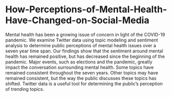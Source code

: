 # How-Perceptions-of-Mental-Health-Have-Changed-on-Social-Media

Mental health has been a growing issue of concern in light of the COVID-19 pandemic. We examine Twitter data using topic modeling and sentiment analysis to determine public perceptions of mental health issues over a seven year time span. Our findings show that the sentiment around mental health has remained positive, but has decreased since the beginning of the pandemic. Major events, such as elections and the pandemic, greatly impact the conversation surrounding mental health. Some topics have remained consistent throughout the seven years. Other topics may have remained consistent, but the way the public discusses these topics has shifted. Twitter data is a useful tool for determining the public’s perception of trending topics. 
